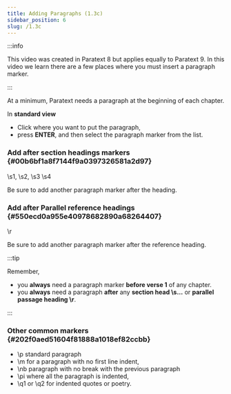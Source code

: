 ```yaml
---
title: Adding Paragraphs (1.3c)
sidebar_position: 6
slug: /1.3c
---
```




:::info


This video was created in Paratext 8 but applies equally to Paratext 9. In this video we learn there are a few places where you must insert a paragraph marker. 


:::


At a minimum, Paratext needs a paragraph at the beginning of each chapter.


In **standard view**

- Click where you want to put the paragraph,
- press **ENTER**, and then select the paragraph marker from the list.

### Add after section headings markers {#00b6bf1a8f7144f9a0397326581a2d97}


\s1, \s2, \s3 \s4


Be sure to add another paragraph marker after the heading.


### Add after Parallel reference headings {#550ecd0a955e40978682890a68264407}


\r


Be sure to add another paragraph marker after the reference heading.


:::tip 


Remember,

- you **always** need a paragraph marker **before verse 1** of any chapter.
- you **always** need a paragraph **after** any **section head \s…** or **parallel passage heading \r**.

:::


### Other common markers {#202f0aed51604f81888a1018ef82ccbb}

- \p standard paragraph
- \m for a paragraph with no first line indent,
- \nb paragraph with no break with the previous paragraph
- \pi where all the paragraph is indented,
- \q1 or \q2 for indented quotes or poetry.
